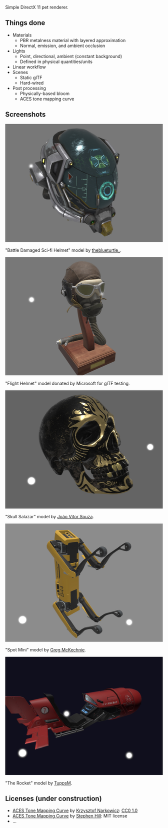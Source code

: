 Simple DirectX 11 pet renderer.

## Things done

 - Materials
    - PBR metalness material with layered approximation
    - Normal, emission, and ambient occlusion
 - Lights
   - Point, directional, ambient (constant background)
   - Defined in physical quantities/units
 - Linear workflow
 - Scenes
    - Static glTF
    - Hard-wired
 - Post processing
    - Physically-based bloom
    - ACES tone mapping curve

## Screenshots

<img src="./Doc/Screenshots/1.jpeg" alt="Battle Damaged Sci-fi Helmet"  />

"Battle Damaged Sci-fi Helmet" model by [theblueturtle_](https://sketchfab.com/theblueturtle_).



<img src="./Doc/Screenshots/2.jpeg" alt="Flight Helmet"  />

"Flight Helmet" model donated by Microsoft for glTF testing.



<img src="./Doc/Screenshots/5.jpeg" alt="Skull Salazar"  />

"Skull Salazar" model by [João Vitor Souza](https://sketchfab.com/jvitorsouzadesign).



<img src="./Doc/Screenshots/3.jpeg" alt="Spot Mini"  />

"Spot Mini" model by [Greg McKechnie](https://sketchfab.com/mckechniegreg6).



<img src="./Doc/Screenshots/4.jpeg" alt="The Rocket"  />

"The Rocket" model by [TuppsM](https://sketchfab.com/TuppsM).

## Licenses (under construction)

- [ACES Tone Mapping Curve](https://knarkowicz.wordpress.com/2016/01/06/aces-filmic-tone-mapping-curve/) by [Krzysztof Narkowicz](https://knarkowicz.wordpress.com/author/knarkowicz/): [CC0 1.0](https://creativecommons.org/publicdomain/zero/1.0/)
- [ACES Tone Mapping Curve](https://github.com/TheRealMJP/BakingLab/blob/master/BakingLab/ACES.hlsl) by [Stephen Hill](https://twitter.com/self_shadow): MIT license
- &hellip;

